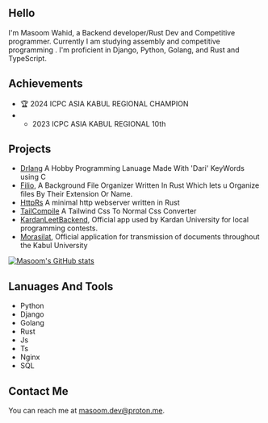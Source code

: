 ## Hello

I'm Masoom Wahid, a Backend developer/Rust Dev and Competitive programmer.
Currently I am studying assembly and competitive programming . I'm proficient in Django, Python, Golang, and Rust and TypeScript.


## Achievements
* 🏆 2024 ICPC ASIA KABUL REGIONAL CHAMPION
* - 2023 ICPC ASIA KABUL REGIONAL 10th


## Projects
* [Drlang](https://github.com/Masoom-Wahid/Drlang) A Hobby Programming Lanuage Made With 'Dari' KeyWords using C 
* [Filio](https://github.com/Masoom-Wahid/filio), A Background File Organizer Written In Rust Which lets u Organize files By Their Extension Or Name.
* [HttpRs](https://github.com/Masoom-Wahid/httprs) A minimal http webserver written in Rust
* [TailCompile](https://github.com/Masoom-Wahid/TailCompile) A Tailwind Css To Normal Css Converter 
* [KardanLeetBackend](https://github.com/Masoom-Wahid/KardanLeetBackend), Official app used by Kardan University for local programming contests.
* [Morasilat](https://murasilat.vercel.app), Official application for transmission of documents throughout the Kabul University

[![Masoom's GitHub stats](https://github-readme-stats.vercel.app/api/top-langs/?username=Masoom-Wahid&hide=html)](https://github.com/anuraghazra/github-readme-stats)

## Lanuages And Tools
* Python
* Django
* Golang
* Rust
* Js
* Ts
* Nginx
* SQL

## Contact Me
You can reach me at <masoom.dev@proton.me>.
